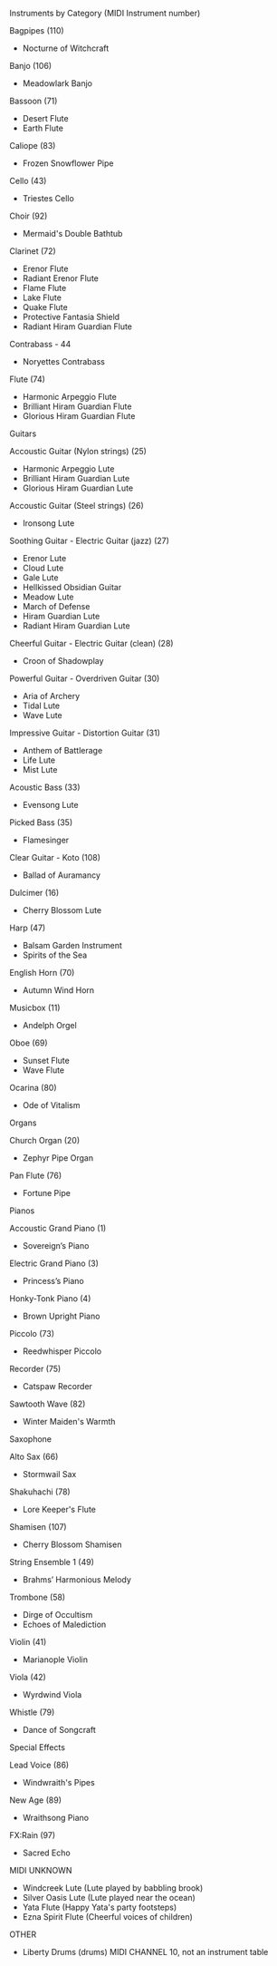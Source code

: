 Instruments by Category (MIDI Instrument number)

Bagpipes (110)
* Nocturne of Witchcraft

Banjo (106)
* Meadowlark Banjo

Bassoon (71)
* Desert Flute
* Earth Flute

Caliope (83)
* Frozen Snowflower Pipe

Cello (43)
* Triestes Cello

Choir (92)
* Mermaid's Double Bathtub

Clarinet (72)
* Erenor Flute
* Radiant Erenor Flute
* Flame Flute
* Lake Flute
* Quake Flute
* Protective Fantasia Shield
* Radiant Hiram Guardian Flute

Contrabass - 44
* Noryettes Contrabass

Flute (74)
* Harmonic Arpeggio Flute
* Brilliant Hiram Guardian Flute
* Glorious Hiram Guardian Flute

Guitars

Accoustic Guitar (Nylon strings) (25)
* Harmonic Arpeggio Lute
* Brilliant Hiram Guardian Lute
* Glorious Hiram Guardian Lute

Accoustic Guitar (Steel strings) (26)
* Ironsong Lute

Soothing Guitar - Electric Guitar (jazz) (27)
* Erenor Lute
* Cloud Lute
* Gale Lute
* Hellkissed Obsidian Guitar
* Meadow Lute
* March of Defense
* Hiram Guardian Lute
* Radiant Hiram Guardian Lute

Cheerful Guitar - Electric Guitar (clean) (28)
* Croon of Shadowplay

Powerful Guitar - Overdriven Guitar (30)
* Aria of Archery
* Tidal Lute
* Wave Lute

Impressive Guitar - Distortion Guitar (31)
* Anthem of Battlerage
* Life Lute
* Mist Lute

Acoustic Bass (33)
* Evensong Lute

Picked Bass (35)
* Flamesinger

Clear Guitar - Koto (108)
* Ballad of Auramancy

Dulcimer (16)
* Cherry Blossom Lute

Harp (47)
* Balsam Garden Instrument
* Spirits of the Sea

English Horn (70)
* Autumn Wind Horn

Musicbox (11)
* Andelph Orgel

Oboe (69)
* Sunset Flute
* Wave Flute

Ocarina (80)
* Ode of Vitalism

Organs

Church Organ (20)
* Zephyr Pipe Organ

Pan Flute (76)
* Fortune Pipe

Pianos

Accoustic Grand Piano (1)
* Sovereign’s Piano

Electric Grand Piano (3)
* Princess’s Piano

Honky-Tonk Piano (4)
* Brown Upright Piano

Piccolo (73)
* Reedwhisper Piccolo

Recorder (75)
* Catspaw Recorder

Sawtooth Wave (82)
* Winter Maiden's Warmth

Saxophone

Alto Sax (66)
* Stormwail Sax

Shakuhachi (78)
* Lore Keeper's Flute

Shamisen (107)
* Cherry Blossom Shamisen

String Ensemble 1 (49)
* Brahms’ Harmonious Melody

Trombone (58)
* Dirge of Occultism
* Echoes of Malediction

Violin (41)
* Marianople Violin

Viola (42)
* Wyrdwind Viola

Whistle (79)
* Dance of Songcraft


Special Effects

Lead Voice (86)
* Windwraith's Pipes

New Age (89)
* Wraithsong Piano

FX:Rain (97)
* Sacred Echo

MIDI UNKNOWN
* Windcreek Lute (Lute played by babbling brook)
* Silver Oasis Lute (Lute played near the ocean)
* Yata Flute (Happy Yata's party footsteps)
* Ezna Spirit Flute (Cheerful voices of children)

OTHER
* Liberty Drums (drums) MIDI CHANNEL 10, not an instrument table
